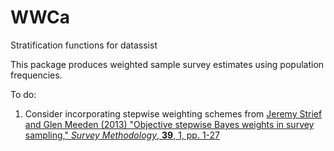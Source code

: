 # WWCa
Stratification functions for datassist

This package produces weighted sample survey estimates using population frequencies.

To do:
1. Consider incorporating stepwise weighting schemes from [Jeremy Strief and Glen Meeden (2013) "Objective stepwise Bayes weights in survey sampling," _Survey Methodology_,  __39__, 1, pp. 1-27](http://www.statcan.gc.ca/pub/12-001-x/12-001-x2013001-eng.pdf)
